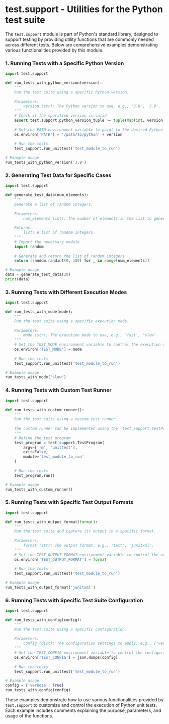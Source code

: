 # test.support - Utilities for the Python test suite

The `test.support` module is part of Python's standard library, designed to support testing by providing utility functions that are commonly needed across different tests. Below are comprehensive examples demonstrating various functionalities provided by this module.

### 1. **Running Tests with a Specific Python Version**

```python
import test.support

def run_tests_with_python_version(version):
    """
    Run the test suite using a specific Python version.
    
    Parameters:
        version (str): The Python version to use, e.g., '3.8', '3.9'.
    """
    # Check if the specified version is valid
    assert test.support.python_version_tuple >= tuple(map(int, version.split('.')))
    
    # Set the PATH environment variable to point to the desired Python binary
    os.environ['PATH'] = '/path/to/python' + version
    
    # Run the tests
    test_support.run_unittest('test_module_to_run')

# Example usage
run_tests_with_python_version('3.9')
```

### 2. **Generating Test Data for Specific Cases**

```python
import test.support

def generate_test_data(num_elements):
    """
    Generate a list of random integers.
    
    Parameters:
        num_elements (int): The number of elements in the list to generate.
        
    Returns:
        list: A list of random integers.
    """
    # Import the necessary module
    import random
    
    # Generate and return the list of random integers
    return [random.randint(0, 100) for _ in range(num_elements)]

# Example usage
data = generate_test_data(20)
print(data)
```

### 3. **Running Tests with Different Execution Modes**

```python
import test.support

def run_tests_with_mode(mode):
    """
    Run the test suite using a specific execution mode.
    
    Parameters:
        mode (str): The execution mode to use, e.g., 'fast', 'slow'.
    """
    # Set the TEST_MODE environment variable to control the execution mode
    os.environ['TEST_MODE'] = mode
    
    # Run the tests
    test_support.run_unittest('test_module_to_run')

# Example usage
run_tests_with_mode('slow')
```

### 4. **Running Tests with Custom Test Runner**

```python
import test.support

def run_tests_with_custom_runner():
    """
    Run the test suite using a custom test runner.
    
    The custom runner can be implemented using the `test_support.TestProgram` class.
    """
    # Define the test program
    test_program = test_support.TestProgram(
        argv=['-m', 'unittest'],
        exit=False,
        module='test_module_to_run'
    )
    
    # Run the tests
    test_program.run()

# Example usage
run_tests_with_custom_runner()
```

### 5. **Running Tests with Specific Test Output Formats**

```python
import test.support

def run_tests_with_output_format(format):
    """
    Run the test suite and capture its output in a specific format.
    
    Parameters:
        format (str): The output format, e.g., 'text', 'junitxml'.
    """
    # Set the TEST_OUTPUT_FORMAT environment variable to control the output format
    os.environ['TEST_OUTPUT_FORMAT'] = format
    
    # Run the tests
    test_support.run_unittest('test_module_to_run')

# Example usage
run_tests_with_output_format('junitxml')
```

### 6. **Running Tests with Specific Test Suite Configuration**

```python
import test.support

def run_tests_with_config(config):
    """
    Run the test suite using a specific configuration.
    
    Parameters:
        config (dict): The configuration settings to apply, e.g., {'verbose': True}.
    """
    # Set the TEST_CONFIG environment variable to control the configuration
    os.environ['TEST_CONFIG'] = json.dumps(config)
    
    # Run the tests
    test_support.run_unittest('test_module_to_run')

# Example usage
config = {'verbose': True}
run_tests_with_config(config)
```

These examples demonstrate how to use various functionalities provided by `test.support` to customize and control the execution of Python unit tests. Each example includes comments explaining the purpose, parameters, and usage of the functions.
